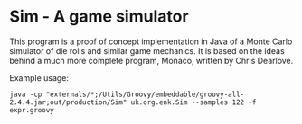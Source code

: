 Sim - A game simulator
======================

This program is a proof of concept implementation in Java of a Monte Carlo
simulator of die rolls and similar game mechanics. It is based on the ideas
behind a much more complete program, Monaco, written by Chris Dearlove.

Example usage:
```
java -cp "externals/*;/Utils/Groovy/embeddable/groovy-all-2.4.4.jar;out/production/Sim" uk.org.enk.Sim --samples 122 -f expr.groovy
```
